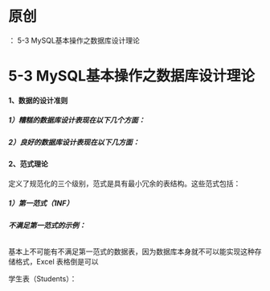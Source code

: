 # 原创
：  5-3 MySQL基本操作之数据库设计理论

# 5-3 MySQL基本操作之数据库设计理论

#### 1、数据的设计准则 

##### 1）糟糕的数据库设计表现在以下几个方面：

##### 2）良好的数据库设计表现在以下几方面：

#### 2、范式理论

定义了规范化的三个级别，范式是具有最小冗余的表结构。这些范式包括：

##### 1）第一范式（1NF）

###### **不满足第一范式的示例：**

基本上不可能有不满足第一范式的数据表，因为数据库本身就不可以能实现这种存储格式，Excel 表格倒是可以

> 
学生表（Students）：


